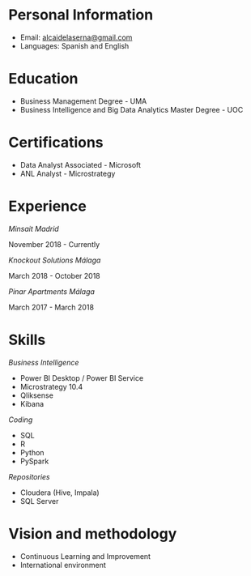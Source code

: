 # Personal Information

- Email: alcaidelaserna@gmail.com
- Languages: Spanish and English

# Education

- Business Management Degree - UMA
- Business Intelligence and Big Data Analytics Master Degree - UOC

# Certifications

- Data Analyst Associated - Microsoft
- ANL Analyst - Microstrategy

# Experience

*Minsait*
_Madrid_

November 2018 - Currently

*Knockout Solutions*
_Málaga_

March 2018 - October 2018

*Pinar Apartments*
_Málaga_

March 2017 - March 2018

# Skills

*Business Intelligence*

- Power BI Desktop / Power BI Service
- Microstrategy 10.4
- Qliksense 
- Kibana

*Coding*

- SQL 
- R
- Python
- PySpark

*Repositories*

- Cloudera (Hive, Impala)
- SQL Server

# Vision and methodology 

- Continuous Learning and Improvement
- International environment